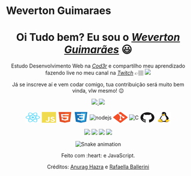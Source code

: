 # Weverton Guimaraes

<div>
  <h1 align="center">Oi Tudo bem? Eu sou o <a href="https://www.linkedin.com/in/weverton-alves-guimar%C3%A3es-2893a7186/"><i>Weverton Guimarães</i></a> 😃️</h1>
  <p align="center">Estudo Desenvolvimento Web na <a href="https://www.cod3r.com.br/?ref=4b3da5&gclid=Cj0KCQiAieWOBhCYARIsANcOw0wRWUuN_eadIBDXFnYLjau31KQu04rCNnFKSYh4nYBxub9rGKCh1aUaAhrxEALw_wcB"><i>Cod3r</i></a> e compartilho meu aprendizado fazendo live no meu  canal na <a href="https://www.twitch.tv/screwfps/"><i>Twitch</i></a><span> 👉🏽️</span>
  <a align="rigth"  href="https://www.twitch.tv/screwfps/" target="_blank">
    <img src="https://img.icons8.com/color/48/000000/twitch--v1.png"/>
  </a><br>
  <p align="center">Já se inscreve aí e vem codar comigo, tua contribuição será muito bem vinda, vlw mesmo! 😉️</h2>
</div>


<!-- <h1 align="center"> 
  Trybe
</h1>

<p align="center"><i>"A Trybe é uma escola do futuro para qualquer pessoa que deseja construir uma carreira de sucesso em tecnologia. Como estudante a pessoa ainda tem a opção de pagar os estudos apenas quando estiver formada e com um bom trabalho."</i></p> -->

<div align="center">
  <a href="https://github.com/WevertonAG">
    <img height="150em" src="https://github-readme-stats.vercel.app/api?username=WevertonAG&count_private=true&include_all_commits=true&show_icons=true&theme=dracula&hide_border=false&show_owner=true"/>
    <img height="150em" src="https://github-readme-stats.vercel.app/api/top-langs/?username=WevertonAG&theme=dracula&hide_border=false&&layout=compact"/>
  </a>
</div>

<div align="center" valign="top"><br>
  <img align="center" alt="React" height="30" width="40" src="https://raw.githubusercontent.com/devicons/devicon/master/icons/react/react-original.svg">
  <img align="center" alt="Js" height="30" width="40" src="https://raw.githubusercontent.com/devicons/devicon/master/icons/javascript/javascript-plain.svg">
  <img align="center" alt="HTML" height="30" width="40" src="https://raw.githubusercontent.com/devicons/devicon/master/icons/html5/html5-original.svg">
  <img align="center" alt="CSS" height="30" width="40" src="https://raw.githubusercontent.com/devicons/devicon/master/icons/css3/css3-original.svg">
  <img align="center" alt="nodejs" height="30" width="40" src="https://cdn.worldvectorlogo.com/logos/nodejs-icon.svg">
  <img align="center" alt="git" height="30" width="40" src="https://raw.githubusercontent.com/devicons/devicon/master/icons/git/git-original.svg">
  <img align="center" alt="C" height="35" width="35" src="https://img.shields.io/badge/C-00599C?style=for-the-badge&logo=c&logoColor=white">
  <img align="center" alt="github" height="30" width="40" src="https://raw.githubusercontent.com/devicons/devicon/master/icons/github/github-original.svg">
  <img align="center" alt="linux" height="30" width="40" src="https://raw.githubusercontent.com/devicons/devicon/master/icons/linux/linux-original.svg">
</div><br>

<div align="center">
  <a href="https://www.twitch.tv/screwfps/" target="_blank"><img src="https://img.shields.io/badge/Twitch-9146FF?style=for-the-badge&logo=twitch&logoColor=white" target="_blank"></a>
  <a href="https://www.instagram.com/g.wevertonn/" target="_blank"><img src="https://img.shields.io/badge/-Instagram-%23E4405F?style=for-the-badge&logo=instagram&logoColor=white" target="_blank"></a>
  <!-- <a href="https://www.facebook.com/pr.eduardoribeiro" target="_blank"><img src="https://img.shields.io/badge/Facebook-1877F2?style=for-the-badge&logo=facebook&logoColor=white" target="_blank"></a>  -->
  <a href="https://www.linkedin.com/in/weverton-alves-guimar%C3%A3es-2893a7186/" target="_blank"><img src="https://img.shields.io/badge/-LinkedIn-%230077B5?style=for-the-badge&logo=linkedin&logoColor=white" target="_blank"></a> 
  <a href="mailto:weverton552@gmail.com"><img src="https://img.shields.io/badge/-Gmail-%23333?style=for-the-badge&logo=gmail&logoColor=white" target="_blank"></a>
</div>

<div align="center">
  
  ![Snake animation](https://github.com/WevertonAG/WevertonGuimaraes/blob/main/.github/workflows/snake.yml)
  
</div>

<div align="center">
  <p>Feito com :heart: e JavaScript.</p>
  <p>Créditos: <a href="https://github.com/anuraghazra/github-readme-stats">Anurag Hazra</a> e <a href="https://github.com/rafaballerini">Rafaella Ballerini</a></p>
</div>
